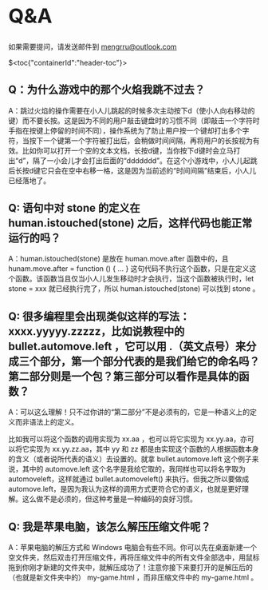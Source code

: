 <h1 class="doc-title" style="font-size: 40px">
Q&A
</h1>

如果需要提问，请发送邮件到 mengrru@outlook.com

$<toc{"containerId":"header-toc"}>

## Q：为什么游戏中的那个火焰我跳不过去？

A：跳过火焰的操作需要在小人儿跳起的时候多次主动按下d（使小人向右移动的键）而不要长按。这是因为不同的用户敲击键盘时的习惯不同（即敲击一个字符时手指在按键上停留的时间不同），操作系统为了防止用户按一个键却打出多个字符，当按下一个键第一个字符被打出后，会稍做时间间隔，再将用户的长按视为有效。比如你可以打开一个空的文本文档，长按d键，当你按下d键时会立马打出“d”，隔了一小会儿才会打出后面的“ddddddd”。在这个小游戏中，小人儿起跳后长按d键它只会在空中右移一格，这是因为当前述的“时间间隔”结束后，小人儿已经落地了。

## Q: 语句中对 stone 的定义在 human.istouched(stone) 之后，这样代码也能正常运行的吗？

A：human.istouched(stone) 是放在 human.move.after 函数中的，且 hunam.move.after = function () { ... } 这句代码不执行这个函数，只是在定义这个函数。该函数当且仅当小人儿发生移动时才会执行，当这个函数被执行时，let stone = xxx 就已经执行完了，所以 human.istouched(stone) 可以找到 stone 。

## Q: 很多编程里会出现类似这样的写法：xxxx.yyyyy.zzzzz，比如说教程中的 bullet.automove.left ，它可以用 .（英文点号）来分成三个部分，第一个部分代表的是我们给它的命名吗？第二部分则是一个包？第三部分可以看作是具体的函数？

A：可以这么理解！只不过你讲的“第二部分”不是必须有的，它是一种语义上的定义而非语法上的定义。

比如我可以将这个函数的调用实现为 xx.aa ，也可以将它实现为 xx.yy.aa，亦可以将它实现为 xx.yy.zz.aa，其中 yy 和 zz 都是由实现这个函数的人根据函数本身的含义（或者说所代表的语义）去设置的。就拿 bullet.automove.left 这个例子来说，其中的 automove.left 这个名字是我给它取的，我同样也可以将名字取为 automoveleft，这样就通过 bullet.automoveleft() 来执行。但我之所以要做成 automove.left，是因为我认为这样的调用方式更符合它的语义，也就是更好理解。这么做不是必须的，但这种考量是一种编码的良好习惯。

## Q: 我是苹果电脑，该怎么解压压缩文件呢？

A：苹果电脑的解压方式和 Windows 电脑会有些不同。你可以先在桌面新建一个空文件夹，然后双击打开压缩文件，再将压缩文件中的所有文件全部选中，用鼠标拖到你刚才新建的文件夹中，就解压成功了！注意你接下来要打开的是解压后的（也就是新文件夹中的） my-game.html ，而非压缩文件中的 my-game.html 。